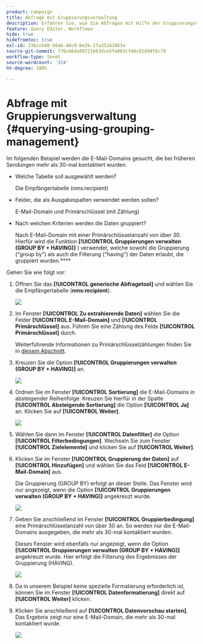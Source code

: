 ```yaml
---
product: campaign
title: Abfrage mit Gruppierungsverwaltung
description: Erfahren Sie, wie Sie Abfragen mit Hilfe der Gruppierungsverwaltung durchführen können
feature: Query Editor, Workflows
hide: true
hidefromtoc: true
exl-id: 23bccb48-60ab-46c9-be26-2fa35243d61e
source-git-commit: 776c664a99721063dce5fa003cf40c81d94f8c78
workflow-type: tm+mt
source-wordcount: '314'
ht-degree: 100%

---
```


# Abfrage mit Gruppierungsverwaltung {#querying-using-grouping-management}



Im folgenden Beispiel werden die E-Mail-Domains gesucht, die bei früheren Sendungen mehr als 30-mal kontaktiert wurden.

* Welche Tabelle soll ausgewählt werden?

  Die Empfängertabelle (nms:recipient)

* Felder, die als Ausgabespalten verwendet werden sollen?

  E-Mail-Domain und Primärschlüssel (mit Zählung)

* Nach welchen Kriterien werden die Daten gruppiert?

  Nach E-Mail-Domain mit einer Primärschlüsselanzahl von über 30. Hierfür wird die Funktion **[!UICONTROL Gruppierungen verwalten (GROUP BY + HAVING)]** ) verwendet, welche sowohl die Gruppierung (&quot;group by&quot;) als auch die Filterung (&quot;having&quot;) der Daten erlaubt, die gruppiert wurden.****

Gehen Sie wie folgt vor:

1. Öffnen Sie das **[!UICONTROL generische Abfragetool]** und wählen Sie die Empfängertabelle (**nms:recipient**).

   ![](assets/query_editor_02.png)

1. Im Fenster **[!UICONTROL Zu extrahierende Daten]** wählen Sie die Felder **[!UICONTROL E-Mail-Domain]** und **[!UICONTROL Primärschlüssel]** aus. Führen Sie eine Zählung des Felds **[!UICONTROL Primärschlüssel]** durch.

   Weiterführende Informationen zu Primärschlüsselzählungen finden Sie in [diesem Abschnitt](../../platform/using/defining-filter-conditions.md#building-expressions).

1. Kreuzen Sie die Option **[!UICONTROL Gruppierungen verwalten (GROUP BY + HAVING)]** an.

   ![](assets/query_editor_nveau_29.png)

1. Ordnen Sie im Fenster **[!UICONTROL Sortierung]** die E-Mail-Domains in absteigender Reihenfolge. Kreuzen Sie hierfür in der Spalte **[!UICONTROL Absteigende Sortierung]** die Option **[!UICONTROL Ja]** an. Klicken Sie auf **[!UICONTROL Weiter]**.

   ![](assets/query_editor_nveau_70.png)

1. Wählen Sie dann im Fenster **[!UICONTROL Datenfilter]** die Option **[!UICONTROL Filterbedingungen]**. Wechseln Sie zum Fenster **[!UICONTROL Zielelemente]** und klicken Sie auf **[!UICONTROL Weiter]**.
1. Klicken Sie im Fenster **[!UICONTROL Gruppierung der Daten]** auf **[!UICONTROL Hinzufügen]** und wählen Sie das Feld **[!UICONTROL E-Mail-Domain]** aus.

   Die Gruppierung (GROUP BY) erfolgt an dieser Stelle. Das Fenster wird nur angezeigt, wenn die Option **[!UICONTROL Gruppierungen verwalten (GROUP BY + HAVING)]** angekreuzt wurde.

   ![](assets/query_editor_blocklist_04.png)

1. Geben Sie anschließend im Fenster **[!UICONTROL Gruppierbedingung]** eine Primärschlüsselanzahl von über 30 an. So werden nur die E-Mail-Domains ausgegeben, die mehr als 30-mal kontaktiert wurden.

   Dieses Fenster wird ebenfalls nur angezeigt, wenn die Option **[!UICONTROL Gruppierungen verwalten (GROUP BY + HAVING)]** angekreuzt wurde. Hier erfolgt die Filterung des Ergebnisses der Gruppierung (HAVING).

   ![](assets/query_editor_blocklist_05.png)

1. Da in unserem Beispiel keine spezielle Formatierung erforderlich ist, können Sie im Fenster **[!UICONTROL Datenformatierung]** direkt auf **[!UICONTROL Weiter]** klicken.
1. Klicken Sie anschließend auf **[!UICONTROL Datenvorschau starten]**. Das Ergebnis zeigt nur eine E-Mail-Domain, die mehr als 30-mal kontaktiert wurde.

   ![](assets/query_editor_blocklist_06.png)
